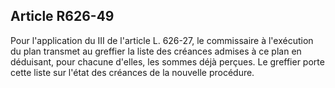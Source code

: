 Article R626-49
----
Pour l'application du III de l'article L. 626-27, le commissaire à l'exécution
du plan transmet au greffier la liste des créances admises à ce plan en
déduisant, pour chacune d'elles, les sommes déjà perçues. Le greffier porte
cette liste sur l'état des créances de la nouvelle procédure.
